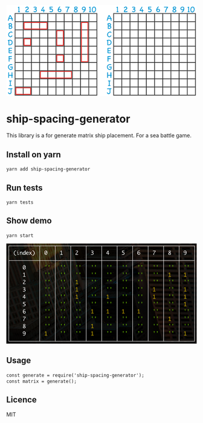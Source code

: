 ![logo](https://github.com/DenQ/ship-spacing-generator/blob/master/assets/logo.gif)

# ship-spacing-generator
This library is a for generate matrix ship placement. For a sea battle game.

## Install on yarn
    yarn add ship-spacing-generator

## Run tests
    yarn tests

## Show demo
    yarn start
![demo](https://github.com/DenQ/ship-spacing-generator/blob/master/assets/with-format.png)

## Usage
    const generate = require('ship-spacing-generator');
    const matrix = generate();

## Licence
MIT